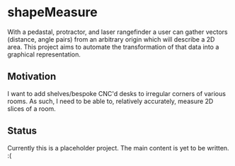 # shapeMeasure #

With a pedastal, protractor, and laser rangefinder a user can gather vectors (distance, angle pairs) from an arbitrary origin which will describe a 2D area. This project aims to automate the transformation of that data into a graphical representation.

## Motivation ##

I want to add shelves/bespoke CNC'd desks to irregular corners of various rooms. As such, I need to be able to, relatively accurately, measure 2D slices of a room.

## Status ##

Currently this is a placeholder project. The main content is yet to be written. :(
